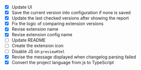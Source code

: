 - [X] Update UI
- [X] Save the current version into configuration if none is saved
- [X] Update the last checked versions after showing the report
- [X] Fix the logic of comparing extension versions
- [X] Revise extension name
- [X] Revise extension config name
- [ ] Update README
- [ ] Create the extension icon
- [ ] Disable JS on `previewHtml`
- [X] Revise the message displayed when changelog parsing failed
- [X] Convert the project language from js to TypeScript
